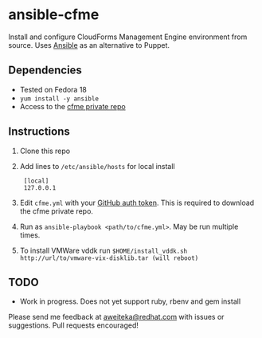 # ansible-cfme

Install and configure CloudForms Management Engine environment from source. Uses [Ansible](http://ansible.cc/) as an alternative to Puppet.

## Dependencies
 * Tested on Fedora 18
 * `yum install -y ansible`
 * Access to the [cfme private repo](https://github.com/ManageIQ/cfme)

## Instructions
1. Clone this repo
2. Add lines to `/etc/ansible/hosts` for local install

        [local]
        127.0.0.1

3. Edit `cfme.yml` with your [GitHub auth token](https://github.com/settings/applications). This is required to download the cfme private repo.
4. Run as `ansible-playbook <path/to/cfme.yml>`. May be run multiple times.
5. To install VMWare vddk run `$HOME/install_vddk.sh http://url/to/vmware-vix-disklib.tar (will reboot)`

## TODO
 * Work in progress. Does not yet support ruby, rbenv and gem install

Please send me feedback at [aweiteka@redhat.com](mailto:aweiteka@redhat.com) with issues or suggestions. Pull requests encouraged!
